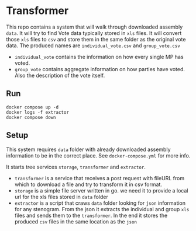 # Transformer

This repo contains a system that will walk through downloaded assembly `data`. It will try to find Vote data typically stored in `xls` files.
It will convert those `xls` files to `csv` and store them in the same folder as the original vote data. 
The produced names are `individual_vote.csv` and `group_vote.csv`

- `individual_vote` contains the information on how every single MP has voted.
- `group_vote` contains aggregate information on how parties have voted. Also the description of the vote itself.

## Run 

```shell
docker compose up -d
docker logs -f extractor
docker compose down
```

## Setup

This system requires `data` folder with already downloaded assembly information to be in the correct place. See `docker-compose.yml` for more info.

It starts tree services `storage`, `transformer` and `extractor`.

- `transformer` is a service that receives a post request with fileURL from which to download a file and try to transform it in csv format.
- `storage` is a simple file server written in go. we need it to provide a local url for the xls files stored in `data` folder
- `extractor` is a script that craws `data` folder looking for `json` information for any stenogram. From the json it extracts the individual and group `xls` files and sends them to the `transformer`. In the end it stores the produced `csv` files in the same location as the `json`